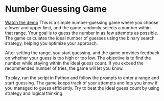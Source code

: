 # Number Guessing Game  
[Watch the demo](https://github.com/cris-mbici/binary-search-game/blob/main/binary_guesser.mp4)
This is a simple number-guessing game where you choose a lower and upper limit, and the game randomly selects a number within that range. Your goal is to guess the number in as few attempts as possible. The game calculates the ideal number of guesses using the binary search strategy, helping you optimize your approach.  

After setting the range, you start guessing, and the game provides feedback on whether your guess is too high or too low. The objective is to find the number while staying within the ideal guess count. If you exceed the recommended number of tries, the game will let you know.  

To play, run the script in Python and follow the prompts to enter a range and start guessing. The game keeps track of your attempts and lets you know if you managed to guess efficiently. Try to beat the ideal guess count by using strategy and logical thinking.
